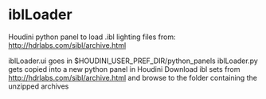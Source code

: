 # iblLoader
Houdini python panel to load .ibl lighting files from: http://hdrlabs.com/sibl/archive.html

iblLoader.ui goes in $HOUDINI_USER_PREF_DIR/python_panels
iblLoader.py gets copied into a new python panel in Houdini
Download ibl sets from http://hdrlabs.com/sibl/archive.html and browse to the folder containing the unzipped archives

